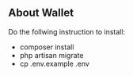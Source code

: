 
## About Wallet

Do the follwing instruction to install:

- composer install
- php artisan migrate
- cp .env.example .env


